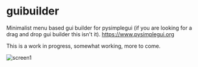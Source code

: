 # guibuilder
 Minimalist menu based gui builder for pysimplegui (if you are looking for a drag and drop gui builder this isn't it).
 https://www.pysimplegui.org
 
 This is a work in progress, somewhat working, more to come.
 
![screen1](https://user-images.githubusercontent.com/49209806/184450605-c53943ec-6b47-4f92-8443-7274a18b18f0.JPG)
